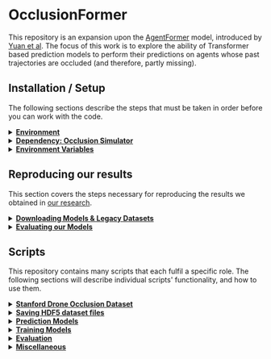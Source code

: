 # OcclusionFormer

This repository is an expansion upon the [AgentFormer](https://github.com/Khrylx/AgentFormer) model, introduced by [Yuan et al](https://arxiv.org/abs/2103.14023).
The focus of this work is to explore the ability of Transformer based prediction models to perform their predictions on agents whose past trajectories are occluded (and therefore, partly missing).

## Installation / Setup

The following sections describe the steps that must be taken in order before you can work with the code.

<details>
   <summary><b><u>Environment</u></b></summary>

*We manage our environment through Anaconda, and we recommend that you do so too: the project relies on the [scikit-geometry](https://github.com/scikit-geometry/scikit-geometry) library, which is only directly accessible from the conda-forge channel (otherwise, it can be built from source, with [CGAL 5.0](https://www.cgal.org/) installed). Though installation through other methods might be possible, only the following instructions have been verified to work properly.*

1. Create the environment:
   ```
   conda create -n <environment-name> python=3.8 pip
   ```
   Replace `<environment-name>` with your desired name for the environment.
2. Activate the environment:
   ```
   conda activate <environment-name>
   ```
3. Install [PyTorch 1.8.0](https://pytorch.org/get-started/previous-versions/#v180) with the appropriate CUDA version.
4. Install scikit-geometry:
   ```
   conda install -c conda-forge scikit-geometry
   ```
5. Install the remaining dependencies:
   ```
   pip install -r requirements.txt
   ```


</details>

<details>
   <summary><b><u>Dependency: Occlusion Simulator</u></b></summary>

In order to study occlusions and their effect on trajectory prediction, we apply a simulator of occlusions on top of the Stanford Drone Dataset.

1. Download our [Occlusion Simulator](https://github.com/PFery4/occlusion-simulation) repository, and follow its setup instructions (use the same environment as the one you set up when going through the previous Environment section).
</details>

<details>
   <summary><b><u>Environment Variables</u></b></summary>

1. Add the root directory of this repository to the `PYTHONPATH` environment variable:
   ```
   export PYTHONPATH=$PWD
   ```
2. Add the root directory of the Occlusion Simulator repository to the `PYTHONPATH` environment variable:
   ```
   export PYTHONPATH="$PYTHONPATH:<path/to/occlusion-simulation>"
   ```
   where `<path/to/occlusion-simulation>` is the path to the Occlusion Simulator repository.

</details>

## Reproducing our results

This section covers the steps necessary for reproducing the results we obtained in [our research](https://repository.tudelft.nl/record/uuid:a168eb7b-fc6b-475f-9280-934d1dbc54cd).

<details>
   <summary><b><u>Downloading Models & Legacy Datasets</u></b></summary>

   Our models and datasets are available in [TU Delft's archive](TODO:LINK).
-  <details>
      <summary><b>(A) Legacy HDF5 dataset files</b></summary>

   The datasets we use are split into 3 separate `.tar.gz` files:
   - `fully_observed.tar.gz`
   - `occlusion_simulation.tar.gz`
   - `occlusion_simulation_imputed.tar.gz`
   
   Before downloading and extracting them, starting from this repository's root directory, execute the following commands:
   ```commandline
   cd datasets/SDD/
   mkdir pre_saved_datasets
   cd pre_saved_datasets/
   ```
   Download the datasets into the `datasets/SDD/pre_saved_datasets/` directory, and extract them with:
   ```commandline
   tar -xvzf fully_observed.tar.gz
   tar -xvzf occlusion_simulation.tar.gz
   tar -xvzf occlusion_simulation_imputed.tar.gz
   ```
   **IMPORTANT NOTE:** If you intend to use our legacy dataset files, you should *systematically pass the `--legacy` option when calling any script that implements it.*
   </details>
-  <details>
      <summary><b>(B) Prediction Model files</b></summary>

   14 individual `.tar.gz` model files are available for download:
   - `agentformer_100.tar.gz`
   - `agentformer_101.tar.gz`
   - `agentformer_102.tar.gz`
   - `agentformer_103.tar.gz`
   - `agentformer_104.tar.gz`
   - `occlusionformer_FO_1.tar.gz`
   - `occlusionformer_FO_2.tar.gz`
   - `occlusionformer_FO_3.tar.gz`
   - `occlusionformer_FO_4.tar.gz`
   - `occlusionformer_FO_5.tar.gz`
   - `occlusionformer_OS.tar.gz`
   - `occlusionformer_DS.tar.gz`
   - `occlusionformer_DS_mapA.tar.gz`
   - `occlusionformer_DS_mapB.tar.gz`

   Each file contains their respective model's phase *I* and *II* checkpoint files, alongside with relevant metadata files.
   Before downloading and extracting them, starting from this repository's root directory, execute the following commands:
   ```commandline
   mkdir results
   cd results
   ```
   Download the datasets into the `results/` directory, and extract them with:
   ```commandline
   tar -xvzf agentformer_100.tar.gz
   tar -xvzf agentformer_101.tar.gz
   tar -xvzf agentformer_102.tar.gz
   tar -xvzf agentformer_103.tar.gz
   tar -xvzf agentformer_104.tar.gz
   tar -xvzf occlusionformer_FO_1.tar.gz
   tar -xvzf occlusionformer_FO_2.tar.gz
   tar -xvzf occlusionformer_FO_3.tar.gz
   tar -xvzf occlusionformer_FO_4.tar.gz
   tar -xvzf occlusionformer_FO_5.tar.gz
   tar -xvzf occlusionformer_OS.tar.gz
   tar -xvzf occlusionformer_DS.tar.gz
   tar -xvzf occlusionformer_DS_mapA.tar.gz
   tar -xvzf occlusionformer_DS_mapB.tar.gz
   ```
   </details>

</details>
<details>
   <summary><b><u>Evaluating our Models</u></b></summary>

   The following steps can be taken to evaluate our models (if you wish to know more about the scripts being run throughout these steps, feel free to consult the **Scripts** section of this README, which discusses their functionalities in more detail):
   <details>
      <summary>1. Save the models' predictions against their relevant dataset types:</summary>
   
   ```
   python save_predictions.py --cfg cfg/models/AgentFormer/agentformer_100_II.yml --dataset_cfg cfg/datasets/fully_observed_no_rand_rot.yml --legacy
   python save_predictions.py --cfg cfg/models/AgentFormer/agentformer_101_II.yml --dataset_cfg cfg/datasets/fully_observed_no_rand_rot.yml --legacy
   python save_predictions.py --cfg cfg/models/AgentFormer/agentformer_102_II.yml --dataset_cfg cfg/datasets/fully_observed_no_rand_rot.yml --legacy
   python save_predictions.py --cfg cfg/models/AgentFormer/agentformer_103_II.yml --dataset_cfg cfg/datasets/fully_observed_no_rand_rot.yml --legacy
   python save_predictions.py --cfg cfg/models/AgentFormer/agentformer_104_II.yml --dataset_cfg cfg/datasets/fully_observed_no_rand_rot.yml --legacy

   python save_predictions.py --cfg cfg/models/OcclusionFormer/occlusionformer_FO_1_II.yml --dataset_cfg cfg/datasets/fully_observed_no_rand_rot.yml --legacy
   python save_predictions.py --cfg cfg/models/OcclusionFormer/occlusionformer_FO_2_II.yml --dataset_cfg cfg/datasets/fully_observed_no_rand_rot.yml --legacy
   python save_predictions.py --cfg cfg/models/OcclusionFormer/occlusionformer_FO_3_II.yml --dataset_cfg cfg/datasets/fully_observed_no_rand_rot.yml --legacy
   python save_predictions.py --cfg cfg/models/OcclusionFormer/occlusionformer_FO_4_II.yml --dataset_cfg cfg/datasets/fully_observed_no_rand_rot.yml --legacy
   python save_predictions.py --cfg cfg/models/OcclusionFormer/occlusionformer_FO_5_II.yml --dataset_cfg cfg/datasets/fully_observed_no_rand_rot.yml --legacy

   python save_predictions.py --cfg cfg/models/OcclusionFormer/occlusionformer_FO_1_II.yml --dataset_cfg cfg/datasets/occlusion_simulation_no_rand_rot.yml --legacy
   python save_predictions.py --cfg cfg/models/OcclusionFormer/occlusionformer_FO_2_II.yml --dataset_cfg cfg/datasets/occlusion_simulation_no_rand_rot.yml --legacy
   python save_predictions.py --cfg cfg/models/OcclusionFormer/occlusionformer_FO_3_II.yml --dataset_cfg cfg/datasets/occlusion_simulation_no_rand_rot.yml --legacy
   python save_predictions.py --cfg cfg/models/OcclusionFormer/occlusionformer_FO_4_II.yml --dataset_cfg cfg/datasets/occlusion_simulation_no_rand_rot.yml --legacy
   python save_predictions.py --cfg cfg/models/OcclusionFormer/occlusionformer_FO_5_II.yml --dataset_cfg cfg/datasets/occlusion_simulation_no_rand_rot.yml --legacy

   python save_predictions.py --cfg cfg/models/OcclusionFormer/occlusionformer_OS_II.yml --dataset_cfg cfg/datasets/occlusion_simulation_no_rand_rot.yml --legacy

   python save_predictions.py --cfg cfg/models/OcclusionFormer/occlusionformer_DS_II.yml --dataset_cfg cfg/datasets/occlusion_simulation_no_rand_rot.yml --legacy
   python save_predictions.py --cfg cfg/models/OcclusionFormer/occlusionformer_DS_mapA_II.yml --dataset_cfg cfg/datasets/occlusion_simulation_no_rand_rot.yml --legacy
   python save_predictions.py --cfg cfg/models/OcclusionFormer/occlusionformer_DS_mapB_II.yml --dataset_cfg cfg/datasets/occlusion_simulation_no_rand_rot.yml --legacy

   python save_predictions.py --cfg cfg/models/OcclusionFormer/occlusionformer_FO_1_II.yml --dataset_cfg cfg/datasets/occlusion_simulation_imputed_no_rand_rot.yml --legacy
   python save_predictions.py --cfg cfg/models/OcclusionFormer/occlusionformer_FO_2_II.yml --dataset_cfg cfg/datasets/occlusion_simulation_imputed_no_rand_rot.yml --legacy
   python save_predictions.py --cfg cfg/models/OcclusionFormer/occlusionformer_FO_3_II.yml --dataset_cfg cfg/datasets/occlusion_simulation_imputed_no_rand_rot.yml --legacy
   python save_predictions.py --cfg cfg/models/OcclusionFormer/occlusionformer_FO_4_II.yml --dataset_cfg cfg/datasets/occlusion_simulation_imputed_no_rand_rot.yml --legacy
   python save_predictions.py --cfg cfg/models/OcclusionFormer/occlusionformer_FO_5_II.yml --dataset_cfg cfg/datasets/occlusion_simulation_imputed_no_rand_rot.yml --legacy
   ```
   </details>

   <details>
      <summary>2. Evaluate saved predictions against performance metrics:</summary>

   ```
   python model_eval.py --cfg cfg/models/AgentFormer/agentformer_100_II.yml --dataset_cfg cfg/datasets/fully_observed_no_rand_rot.yml --legacy
   python model_eval.py --cfg cfg/models/AgentFormer/agentformer_101_II.yml --dataset_cfg cfg/datasets/fully_observed_no_rand_rot.yml --legacy
   python model_eval.py --cfg cfg/models/AgentFormer/agentformer_102_II.yml --dataset_cfg cfg/datasets/fully_observed_no_rand_rot.yml --legacy
   python model_eval.py --cfg cfg/models/AgentFormer/agentformer_103_II.yml --dataset_cfg cfg/datasets/fully_observed_no_rand_rot.yml --legacy
   python model_eval.py --cfg cfg/models/AgentFormer/agentformer_104_II.yml --dataset_cfg cfg/datasets/fully_observed_no_rand_rot.yml --legacy

   python model_eval.py --cfg cfg/models/OcclusionFormer/occlusionformer_FO_1_II.yml --dataset_cfg cfg/datasets/fully_observed_no_rand_rot.yml --legacy
   python model_eval.py --cfg cfg/models/OcclusionFormer/occlusionformer_FO_2_II.yml --dataset_cfg cfg/datasets/fully_observed_no_rand_rot.yml --legacy
   python model_eval.py --cfg cfg/models/OcclusionFormer/occlusionformer_FO_3_II.yml --dataset_cfg cfg/datasets/fully_observed_no_rand_rot.yml --legacy
   python model_eval.py --cfg cfg/models/OcclusionFormer/occlusionformer_FO_4_II.yml --dataset_cfg cfg/datasets/fully_observed_no_rand_rot.yml --legacy
   python model_eval.py --cfg cfg/models/OcclusionFormer/occlusionformer_FO_5_II.yml --dataset_cfg cfg/datasets/fully_observed_no_rand_rot.yml --legacy

   python model_eval.py --cfg cfg/models/OcclusionFormer/occlusionformer_FO_1_II.yml --dataset_cfg cfg/datasets/occlusion_simulation_no_rand_rot.yml --legacy
   python model_eval.py --cfg cfg/models/OcclusionFormer/occlusionformer_FO_2_II.yml --dataset_cfg cfg/datasets/occlusion_simulation_no_rand_rot.yml --legacy
   python model_eval.py --cfg cfg/models/OcclusionFormer/occlusionformer_FO_3_II.yml --dataset_cfg cfg/datasets/occlusion_simulation_no_rand_rot.yml --legacy
   python model_eval.py --cfg cfg/models/OcclusionFormer/occlusionformer_FO_4_II.yml --dataset_cfg cfg/datasets/occlusion_simulation_no_rand_rot.yml --legacy
   python model_eval.py --cfg cfg/models/OcclusionFormer/occlusionformer_FO_5_II.yml --dataset_cfg cfg/datasets/occlusion_simulation_no_rand_rot.yml --legacy

   python model_eval.py --cfg cfg/models/OcclusionFormer/occlusionformer_OS_II.yml --dataset_cfg cfg/datasets/occlusion_simulation_no_rand_rot.yml --legacy

   python model_eval.py --cfg cfg/models/OcclusionFormer/occlusionformer_DS_II.yml --dataset_cfg cfg/datasets/occlusion_simulation_no_rand_rot.yml --legacy
   python model_eval.py --cfg cfg/models/OcclusionFormer/occlusionformer_DS_mapA_II.yml --dataset_cfg cfg/datasets/occlusion_simulation_no_rand_rot.yml --legacy
   python model_eval.py --cfg cfg/models/OcclusionFormer/occlusionformer_DS_mapB_II.yml --dataset_cfg cfg/datasets/occlusion_simulation_no_rand_rot.yml --legacy

   python model_eval.py --cfg cfg/models/OcclusionFormer/occlusionformer_FO_1_II.yml --dataset_cfg cfg/datasets/occlusion_simulation_imputed_no_rand_rot.yml --legacy
   python model_eval.py --cfg cfg/models/OcclusionFormer/occlusionformer_FO_2_II.yml --dataset_cfg cfg/datasets/occlusion_simulation_imputed_no_rand_rot.yml --legacy
   python model_eval.py --cfg cfg/models/OcclusionFormer/occlusionformer_FO_3_II.yml --dataset_cfg cfg/datasets/occlusion_simulation_imputed_no_rand_rot.yml --legacy
   python model_eval.py --cfg cfg/models/OcclusionFormer/occlusionformer_FO_4_II.yml --dataset_cfg cfg/datasets/occlusion_simulation_imputed_no_rand_rot.yml --legacy
   python model_eval.py --cfg cfg/models/OcclusionFormer/occlusionformer_FO_5_II.yml --dataset_cfg cfg/datasets/occlusion_simulation_imputed_no_rand_rot.yml --legacy
   ```
   </details>

   <details>
      <summary>3. Save prerequisite trajectory information before delving into further analysis:</summary>

   ```
   python save_occlusion_trajectories_information.py --cfg cfg/datasets/occlusion_simulation_no_rand_rot.py --split test --legacy
   python save_predictions.py --cfg cfg/models/untrained/CV_predictor.yml --dataset_cfg cfg/datasets/fully_observed_no_rand_rot.yml --legacy
   python save_predictions.py --cfg cfg/models/untrained/CV_predictor.yml --dataset_cfg cfg/datasets/occlusion_simulation_no_rand_rot.yml --legacy
   python save_predictions.py --cfg cfg/models/untrained/CV_predictor.yml --dataset_cfg cfg/datasets/occlusion_simulation_imputed_no_rand_rot.yml --legacy
   python model_eval.py --cfg cfg/models/untrained/CV_predictor.yml --dataset_cfg cfg/datasets/fully_observed_no_rand_rot.yml --legacy
   python model_eval.py --cfg cfg/models/untrained/CV_predictor.yml --dataset_cfg cfg/datasets/occlusion_simulation_no_rand_rot.yml --legacy
   python model_eval.py --cfg cfg/models/untrained/CV_predictor.yml --dataset_cfg cfg/datasets/occlusion_simulation_imputed_no_rand_rot.yml --legacy
   ```
   </details>

   <details>
      <summary>4. Produce performance summary tables and boxplot figures:</summary>

   To produce the performance tables:
   ```
   python performance_analysis/performance_summary.py --score_files performance_analysis/performance_scores_to_analyze.txt --filter fully_observed_ids --sort_by dataset_used experiment_name
   python performance_analysis/performance_summary.py --score_files performance_analysis/performance_scores_to_analyze.txt --filter occluded_ids --sort_by dataset_used experiment_name
   python performance_analysis/performance_summary.py --score_files performance_analysis/performance_scores_to_analyze.txt --filter difficult_occluded_ids --sort_by dataset_used experiment_name
   ```
   
   To produce boxplot figures
   ```
   python performance_analysis/boxplots.py --score_files ./results/MODEL_NAME/results/DATASET_ID/MODEL_CHECKPOINT/test/prediction_scores.csv
   ```
   When running this command, make sure to replace `MODEL_NAME`, `DATASET_ID` and `MODEL_CHECKPOINT` with valid names.
   </details>

</details>


## Scripts

This repository contains many scripts that each fulfil a specific role.
The following sections will describe individual scripts' functionality, and how to use them.

<details>
   <summary><b><u>Stanford Drone Occlusion Dataset</u></b></summary>

We propose two separate dataset class implementations that can be used alongside our model (they can be found under `data/sdd_dataloader.py`):
   - `TorchDataGeneratorSDD`: preprocessing is done on the fly
   - `HDF5PresavedDatasetSDD`: preprocessed instances are extracted from an [HDF5 dataset](https://www.hdfgroup.org/solutions/hdf5/)

We recommend that you use HDF5 datasets.
Presaving the dataset into a HDF5 file guarantees that random rotation of instances during training remains the same across epochs.
Datasets are configured through `.yml` files that can be found under `cfg/datasets/`.
</details>

<details>
   <summary><b><u>Saving HDF5 dataset files</u></b></summary>

If you do not wish to use the legacy hdf5 dataset files, you can run the `save_hdf5_dataset.py` script to pre-save your own copies of HDF5 dataset files from an instance of `TorchDataGeneratorSDD`.
This script can be run in the following way:
```
python save_hdf5_dataset.py --cfg cfg/datasets/DATASET_CONFIG_FILE.yml [--split SPLIT] [--start_idx START_INDEX] [--end_idx END_INDEX]
```
The script will generate an HDF5 file, which can be found at: `datasets/SDD/pre_saved_datasets/DATASET_ID/SPLIT/dataset_v2.h5`.
Here, `DATASET_ID` is an identifier derived from the provided configuration file `DATASET_CONFIG_FILE.yml`, and `SPLIT` is the dataset split.
If desired, the saving process will be done over the [`START_INDEX`-`END_INDEX`] range.

-  <details>
      <summary><i>Saving recipe for our legacy HDF5 dataset files</i></summary>
   
   The saving process for our legacy datasets is as follows:
   ```
   python save_hdf5_dataset.py cfg/datasets/fully_observed.yml --split train --start_idx 0 --end_idx 30000 ;
   python save_hdf5_dataset.py cfg/datasets/fully_observed.yml --split train --start_idx 30000 --end_idx 60000 ;
   python save_hdf5_dataset.py cfg/datasets/fully_observed.yml --split train --start_idx 60000 ;
   python save_hdf5_dataset.py cfg/datasets/fully_observed.yml --split val ;
   python save_hdf5_dataset.py cfg/datasets/fully_observed_no_rand_rot.yml --split test;
   python save_hdf5_dataset.py cfg/datasets/occlusion_simulation.yml --split train --start_idx 0 --end_idx 30000 ;
   python save_hdf5_dataset.py cfg/datasets/occlusion_simulation.yml --split train --start_idx 30000 --end_idx 60000 ;
   python save_hdf5_dataset.py cfg/datasets/occlusion_simulation.yml --split train --start_idx 60000 ;
   python save_hdf5_dataset.py cfg/datasets/occlusion_simulation.yml --split val ;
   python save_hdf5_dataset.py cfg/datasets/occlusion_simulation_no_rand_rot.yml --split test ;
   python save_hdf5_dataset.py cfg/datasets/occlusion_simulation_imputed_no_rand_rot.yml --split test ;
   ```
   Executing those commands should give you datasets that are *almost* identical to the legacy datasets we provide for download.
   Those will however not be *exactly* identical, as they will sometimes very slightly deviate.
   The reason for this deviation is that the initial datasets we saved were *not* in HDF5 format, and were very large.
   To facilitate accessibility to our work, we decided to overhaul our storage method.
   The *legacy* hdf5 dataset files perfectly replicate the data stored in our initial, inefficient storage approach.
   Some difference in floating point rounding between our initial storing method and our current one is most likely the cause for the slight deviation.
 
   </details>
</details>

<details>
   <summary><b><u>Prediction Models</u></b></summary>

The `model` directory contains code that is relevant to the implementation of our prediction models.
Models are configured through `.yml` files located under `cfg/models/`.
Our work follows that of Yuan et al. who conduct their training process in two separate phases.
Models being trained in phase ***I*** and ***II*** are very different from one another architecture-wise.
Those differences can be directly seen in the model configuration files.

Notably, it is important to remark that phase ***II*** models are always related to a corresponding phase ***I*** model.
This is specified in phase ***II*** config files by two fields:
   - `pred_cfg` indicates the name of the phase ***I*** model being used
   - `pred_checkpoint_name` indicates the name of the checkpoint file containing the weights to initialize that phase ***I*** model

Before you can train and/or evaluate any model, you must first create (or use an already existing) model configuration `.yml` file.
The configuration files of the models we produced throughout our research can be found under `cfg/models/`.

</details>

<details>
   <summary><b><u>Training Models</u></b></summary>

Training a model can be done with the `train.py` script:
```
python train.py --cfg cfg/models/PATH-TO-MODEL_CONFIG_FILE.yml [--checkpoint_name CHECKPOINT_NAME]
```
All the parameters relevant to the models' training regime are found inside its `.yml` config file.
Here, the option `CHECKPOINT_NAME` can be used to continue a previously interrupted training session from a specific point.
`CHECKPOINT_NAME` corresponds to the name of a model checkpoint file inside the model's directory, under `results/MODEL_CONFIG_FILE/models/`.
</details>

<details>
   <summary><b><u>Evaluation</u></b></summary>

Evaluating models' performance is done in multiple steps.

1. <details>
      <summary>Running the model on a dataset split, and saving its predictions:</summary>
   
   ```
   python save_predictions.py --cfg cfg/models/PATH-TO-MODEL_CONFIG_FILE.yml --dataset_cfg cfg/datasets/DATASET_CONFIG_FILE.yml [--data_split SPLIT] [--checkpoint_name CHECKPOINT_NAME]
   ```
   The script will store individual predictions as pickle files under `results/MODEL_CONFIG_FILE/results/DATASET_ID/CHECKPOINT_NAME/SPLIT/`.
   </details>
2. <details>
      <summary>Evaluating predictions against performance metrics:</summary>
   
   ```
   python model_eval.py --cfg cfg/models/PATH-TO-MODEL_CONFIG_FILE.yml --dataset_cfg cfg/datasets/DATASET_CONFIG_FILE.yml [--data_split SPLIT] [--checkpoint_name CHECKPOINT_NAME]
   ```
   Two files will be created under `results/MODEL_CONFIG_FILE/results/DATASET_ID/CHECKPOINT_NAME/SPLIT/`: 
   - `prediction_scores.csv` contains an extensive report of every performance metric measured over every prediction made.
   - `prediction_scores.yml` contains a performance summary of metrics aggregated over the entire test set.

   </details>
3. <details>
      <summary>Prerequisites for further performance analysis:</summary>

   Some of our performance analysis scripts require some information about trajectories, which must first be generated in the following way:
   ```
   python save_occlusion_trajectories_information.py --cfg cfg/datasets/occlusion_simulation_no_rand_rot.py --split test
   ```
   This will save some information about trajectories (e.g. distance travelled by agents, occlusion pattern...) into the following file: `datasets/SDD/pre_saved_datasets/occlusion_simulation/test/trajectories_info.csv`

   Additionally, some scripts require information about the performance of a regular Constant Velocity predictor as well. It is therefore important to save and evaluate the CV predictor:
   ```
   python save_predictions.py --cfg cfg/models/untrained/CV_predictor.yml --dataset_cfg cfg/datasets/fully_observed_no_rand_rot.yml
   python save_predictions.py --cfg cfg/models/untrained/CV_predictor.yml --dataset_cfg cfg/datasets/occlusion_simulation_no_rand_rot.yml
   python save_predictions.py --cfg cfg/models/untrained/CV_predictor.yml --dataset_cfg cfg/datasets/occlusion_simulation_imputed_no_rand_rot.yml
   python model_eval.py --cfg cfg/models/untrained/CV_predictor.yml --dataset_cfg cfg/datasets/fully_observed_no_rand_rot.yml
   python model_eval.py --cfg cfg/models/untrained/CV_predictor.yml --dataset_cfg cfg/datasets/occlusion_simulation_no_rand_rot.yml
   python model_eval.py --cfg cfg/models/untrained/CV_predictor.yml --dataset_cfg cfg/datasets/occlusion_simulation_imputed_no_rand_rot.yml
   ```
   </details>
4. <details>
      <summary>Running performance analysis scripts:</summary>
   
   The scripts inside the `performance_analysis/` directory allow for further analysis of the models' performance.

   `performance_summary.py` produces a performance summary table using multiple models' `prediction_scores.csv` files:
   ```
   python performance_analysis/performance_summary.py [--score_files [FILES.txt | FILE_1 FILE_2 ...]] [--filter FILTER]
   ```
   the `--score_files` argument is either a text file containing paths to multiple `prediction_scores.csv` files (such as [this file](performance_analysis/performance_scores_to_analyze.txt)), or a sequence of multiple `prediction_scores.csv` files.
   `--filter` is an option that allows the user to aggregate performance scores over certain subsets of the dataset.
   
   `boxplots.py` displays boxplots of performance metrics by grouping trajectories by their last observed timestep:
   ```
   python performance_analysis/boxplots.py [--score_files [FILES.txt | FILE_1 FILE_2 ...]]
   ```

   `qualitative_example.py` visualizes model predictions qualitatively:
   ```
   python performance_analysis/qualitative_example.py --cfg cfg/models/PATH-TO-MODEL_CONFIG_FILE.yml --dataset_cfg cfg/datasets/DATASET_CONFIG_FILE.yml --instance_num INSTANCE_INDEX [--ids ID_1 ID_2 ...]
   ```
   Here, `--cfg` and `--dataset_cfg` indicate the model and dataset being used.
   The argument `--instance_num` is used to select a particular dataset instance from the dataset.
   The option `--ids` can be used to filter agent identities present in the instance, if you wish to display the predictions and future ground truth trajectories for a subset of agents only.

   </details>
</details>

<details>
   <summary><b><u>Miscellaneous</u></b></summary>

<details>
   <summary><b>Loss graphs</b></summary>

The script `plot_loss_graph.py` can be used to display individual model's training and validation loss values:
```
python plot_loss_graph.py --cfg cfg/models/PATH-TO-MODEL_CONFIG_FILE.yml --split [train | val]
```

</details>

<details>
   <summary><b>Parameter counter</b></summary>

The script `parameter_count.py` prints a summary of a model's weights:
```
python parameter_count.py --cfg cfg/models/PATH-TO-MODEL_CONFIG_FILE.yml
```

</details>

<details>
   <summary><b>Visualizing Dataset instances</b></summary>

Individual dataset instances can be visualized with the `visualize_dataset.py` script:
```
python visualize_dataset.py --cfg cfg/datasets/DATASET_CONFIG_FILE.yml [--split SPLIT] [--idx IDX_A IDX_B ...] --show
```
The script will generate image representations of agent's trajectories for the specified dataset instances `IDX_A`, `IDX_B`, etc.
</details>

<details>
   <summary><b>Verifying Dataset equivalence</b></summary>

The script `dataset_comparison.py` can be used to verify that both our dataset implementations produce identical data.
It can be run in the following way:
```
python dataset_comparison.py --cfg cfg/datasets/DATASET_CONFIG_FILE.yml [--split SPLIT] [--start_idx START_INDEX] [--end_idx END_INDEX] [--save_path REPORT_FILE.csv]
```
The script will run through two dataset instances (one `TorchDataGeneratorSDD` and one `HDF5PresavedDatasetSDD`), compare their produced data, and report the comparisons into a `.csv` file.

</details>

</details>
